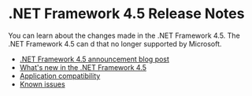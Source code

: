 # .NET Framework 4.5 Release Notes
You can learn about the changes made in the .NET Framework 4.5.
The .NET Framework 4.5 can d that no longer supported by Microsoft.
- [.NET Framework 4.5 announcement blog post](https://blogs.msdn.microsoft.com/dotnet/2012/08/15/announcing-the-release-of-net-framework-4-5-rtm-product-and-source-code/)
- [What's new in the .NET Framework 4.5](https://docs.microsoft.com/dotnet/articles/framework/whats-new/index#v45)
- [Application compatibility](../../Documentation/compatibility/README.md#net-framework-45)
- [Known issues](https://support.microsoft.com/en-us/help/2890857/known-issues-for-the-.net-framework-4.5)
